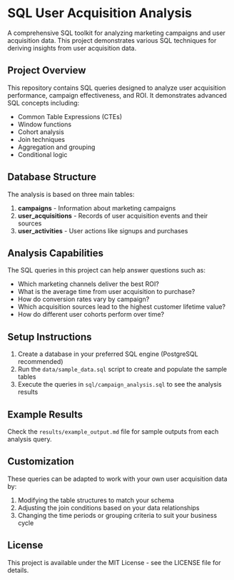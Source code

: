 # SQL User Acquisition Analysis

A comprehensive SQL toolkit for analyzing marketing campaigns and user acquisition data. This project demonstrates various SQL techniques for deriving insights from user acquisition data.

## Project Overview

This repository contains SQL queries designed to analyze user acquisition performance, campaign effectiveness, and ROI. It demonstrates advanced SQL concepts including:

- Common Table Expressions (CTEs)
- Window functions
- Cohort analysis
- Join techniques
- Aggregation and grouping
- Conditional logic

## Database Structure

The analysis is based on three main tables:

1. **campaigns** - Information about marketing campaigns
2. **user_acquisitions** - Records of user acquisition events and their sources
3. **user_activities** - User actions like signups and purchases

## Analysis Capabilities

The SQL queries in this project can help answer questions such as:

- Which marketing channels deliver the best ROI?
- What is the average time from user acquisition to purchase?
- How do conversion rates vary by campaign?
- Which acquisition sources lead to the highest customer lifetime value?
- How do different user cohorts perform over time?

## Setup Instructions

1. Create a database in your preferred SQL engine (PostgreSQL recommended)
2. Run the `data/sample_data.sql` script to create and populate the sample tables
3. Execute the queries in `sql/campaign_analysis.sql` to see the analysis results

## Example Results

Check the `results/example_output.md` file for sample outputs from each analysis query.

## Customization

These queries can be adapted to work with your own user acquisition data by:

1. Modifying the table structures to match your schema
2. Adjusting the join conditions based on your data relationships
3. Changing the time periods or grouping criteria to suit your business cycle

## License

This project is available under the MIT License - see the LICENSE file for details.
